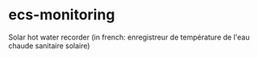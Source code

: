 # ecs-monitoring
Solar hot water recorder (in french: enregistreur de température de l'eau chaude sanitaire solaire)
